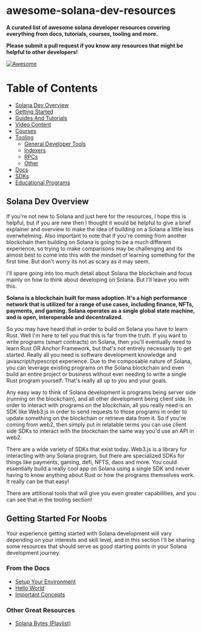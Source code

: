 # awesome-solana-dev-resources

**A curated list of awesome solana developer resources covering everything from docs, tutorials, courses, tooling and more.**
  
**Please submit a pull request if you know any resources that might be helpful to other developers!**

[![Awesome](https://awesome.re/badge.svg)](https://awesome.re)

Table of Contents
=================

* [Solana Dev Overview](#solana-dev-overview)
* [Getting Started](#getting-started-for-noobs)
* [Guides And Tutorials]()
* [Video Content]()
* [Courses]()
* [Tooling]()
  * [General Developer Tools]()
  * [Indexers]()
  * [RPCs]()
  * [Other]()
* [Docs]()
* [SDKs]()
* [Educational Programs]()

## Solana Dev Overview

If you're not new to Solana and just here for the resources, I hope this is helpful, but if you are new then I thought it would be helpful to give a brief explainer and overview to make the idea of building on a Solana a little less overwhelming. Also important to note that if you're coming from another blockchain then building on Solana is going to be a much different experience, so trying to make comparisons may be challenging and its almost best to come into this with the mindset of learning something for the first time. But don't worry its not as scary as it may seem. 

I'll spare going into too much detail about Solana the blockchain and focus mainly on how to think about developing on Solana. But I'll leave you with this.

**Solana is a blockchain built for mass adoption. It's a high performance network that is utilized for a range of use cases, including finance, NFTs, payments, and gaming. Solana operates as a single global state machine, and is open, interoperable and decentralized.**

So you may have heard that in order to build on Solana you have to learn Rust. Well I'm here to tell you that this is far from the truth. If you want to write programs (smart contracts) on Solana, then you'll eventually need to learn Rust OR Anchor Framework, but that's not entirely necessarily to get started. Really all you need is software development knowledge and javascript/typescript experience. Due to the composable nature of Solana, you can leverage existing programs on the Solana blockchain and even build an entire project or business without ever needing to write a single Rust program yourself. That's really all up to you and your goals.

Any easy way to think of Solana development is programs being server side (running on the blockchain), and all other development being client side. In order to interact with programs on the blockchain, all you really need is an SDK like Web3.js in order to send requests to those programs in order to update something on the blockchain or retrieve data from it. So if you're coming from web2, then simply put in relatable terms you can use client side SDKs to interact with the blockchain the same way you'd use an API in web2.

There are a wide variety of SDKs that exist today. Web3.js is a library for interacting with any Solana program, but there are specialized SDKs for things like payments, gaming, defi, NFTS, daos and more. You could essentially build a really cool app on Solana using a single SDK and never having to know anything about Rust or how the programs themselves work. It really can be that easy!

There are attitional tools that will give you even greater capabilities, and you can see that in the tooling section!

## Getting Started For Noobs

Your experience getting started with Solana development will vary depending on your interests and skill level, and in this section I'll be sharing some resources that should serve as good starting points in your Solana development journey.

  ### From the Docs
* [Setup Your Environment](https://solana.com/developers/guides/getstarted/setup-local-development)
* [Hello World](https://solana.com/developers/guides/getstarted/hello-world-in-your-browser)
* [Important Concepts](https://solana.com/docs#start-learning)

### Other Great Resources

* [Solana Bytes (Playlist)](https://www.youtube.com/watch?v=pRYs49MqapI&list=PLilwLeBwGuK51Ji870apdb88dnBr1Xqhm)

